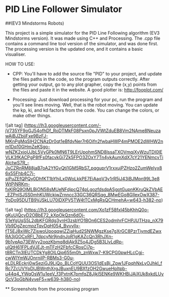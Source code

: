 # PID Line Follower Simulator
##(EV3 Mindstorms Robots)

This project is a simple simulator for the PID Line Following algorithm (EV3 Mindstorms version).
It was made using C++ and Processing. 
The .cpp file contains a command line tool version of the simulator, and was done first. 
The processing version is the updated one, and it contains a basic visualiser.

HOW TO USE:

- CPP: 
  You'll have to add the source file "PID" to your project, and update the files paths in the code,
  so the program outputs correctly.
  After getting your output, go to any plot grapher, copy the (x,y) points from the files and paste
  it in the website. A good plotter is: http://fooplot.com/

- Processing: 
  Just download processing for your pc, run the program and you'll see lines moving. Well, that is
  the robot moving. You can update the kp, ki, and kd factors from the code. You can change the
  colors, or make other things. 

![alt tag] (https://lh3.googleusercontent.com/-jV735YF9oGJ54ofhDf_RoDTMkF08Psxn0pJVWtZduEB8Vm2NAme8NeuzawAjBJZbjjFxe9BzFJ-MKnPgMqSlH2CNAzDr0qt1eBfdvNer7r6Oifn2fwbaHWP4mPMOE2dWHW2nm1Dq10GHmZeKSgo-wNZK2xjoUJbL5VyGPk0MN6T9LErUpohmSND8lssaTXOVmqjXyWzuTDI0lEVLK3fKACPgP8fFs0facvkGi7Zk5FPO3ZOxY7Tn4ykAumXdX7cY21YENmcvTiAlctwS7R_-JsCZRnRM88jaB7oA2YfGvQti1GM5RbS7_pqguprV1rxxujPZHzo2ZumWeIyx86x55Fhb4C7j-siPuZEfQPQy0DhfKT1bYhjLx0WoLkkPE7EjAaqV3y1rR5jJ43iBJMpn99L3e8WtPjNRKm-fxKlRQ9OlMLBiON58sMUeNFdjpcQ74pLgozfdsdpASgotGupnKKruQkZVbAE_EZPnlSJSS0mhKUWckjwZrnncc33GC36QRSqg_8MwEGq8GllexOwX387-YoDo95DUTB9VJSkLU70lDXPV5TW4tTCxMgRsQCHmehA=w643-h382-no)

![alt tag] (https://lh3.googleusercontent.com/Xo1zF58fxI45bKhhQ0o-gKuUjQcyD2OBbE72_kXpOkQzn6dOj-S1eYgUqS5L2dbKFGRdg3ynH3zsbYO1BOn6CES2odmhrFCHPJUTHzp_nX79Vb9DgZecmpzTqvDqH054_BvvvlIx-fT5EJ8xiWc7ZiswoUpoqqwjZZiaHud2SNWMgzKse7gXrGC8PzrTiymdEZwxRA3jGOCxRFI_7dpcyNr9jndnJoR1gKAZcQn3RhJXn-9b1veAp73EWyy2oqzKbmq8diAk9Z5o4JDg5B3LlvLdRp-uIQtH61FPLdVJEJt-mTFzH2FbfcCRosCj7p-t8RCTn3IEUTCDkYg8OlLQip655m0h_znWxw7-K9CPG0pwHLcCgj-cwWIYmWJOnrniIP-RBMs3-G0u-eLDLREckrj0wSeziGJ9LiQo_BLCoYQUU3OS1dEsBj_Zpw1JFpqhNxLyOJhkl_fRc7ZcUVYpDIJBWnthXrgJBuxnEU9BXfzOH2GwueHpItpb-u44q4_YWqOsW1u1eeV_f3PxtnK7pmfqZ8JjkI5ENKe9WKHBiJAiXUk8xkdLUyQcV3oGbN4vveF5=w639-h380-no)


** Screenshots from the processing program
